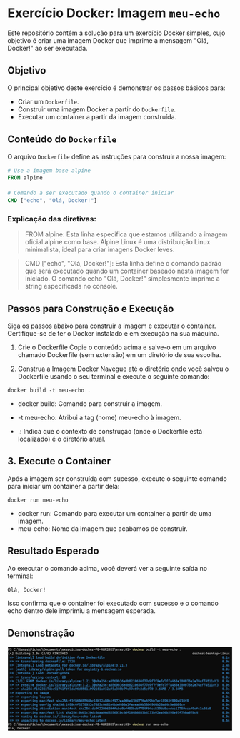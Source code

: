 
# Exercício Docker: Imagem `meu-echo`

Este repositório contém a solução para um exercício Docker simples, cujo objetivo é criar uma imagem Docker que imprime a mensagem "Olá, Docker!" ao ser executada.

## Objetivo

O principal objetivo deste exercício é demonstrar os passos básicos para:
- Criar um `Dockerfile`.
- Construir uma imagem Docker a partir do `Dockerfile`.
- Executar um container a partir da imagem construída.

## Conteúdo do `Dockerfile`

O arquivo `Dockerfile` define as instruções para construir a nossa imagem:

```dockerfile
# Use a imagem base alpine
FROM alpine

# Comando a ser executado quando o container iniciar
CMD ["echo", "Olá, Docker!"]
```

### Explicação das diretivas:

> FROM alpine: Esta linha especifica que estamos utilizando a imagem oficial alpine como base. Alpine Linux é uma distribuição Linux minimalista, ideal para criar imagens Docker leves.

> CMD ["echo", "Olá, Docker!"]: Esta linha define o comando padrão que será executado quando um container baseado nesta imagem for iniciado. O comando echo "Olá, Docker!" simplesmente imprime a string especificada no console.

## Passos para Construção e Execução
Siga os passos abaixo para construir a imagem e executar o container. Certifique-se de ter o Docker instalado e em execução na sua máquina.

1. Crie o Dockerfile
Copie o conteúdo acima e salve-o em um arquivo chamado Dockerfile (sem extensão) em um diretório de sua escolha.

2. Construa a Imagem Docker
Navegue até o diretório onde você salvou o Dockerfile usando o seu terminal e execute o seguinte comando:
```
docker build -t meu-echo .
```
- docker build: Comando para construir a imagem.

- -t meu-echo: Atribui a tag (nome) meu-echo à imagem.

- .: Indica que o contexto de construção (onde o Dockerfile está localizado) é o diretório atual.

## 3. Execute o Container
Após a imagem ser construída com sucesso, execute o seguinte comando para iniciar um container a partir dela:

```
docker run meu-echo
```
- docker run: Comando para executar um container a partir de uma imagem.
- meu-echo: Nome da imagem que acabamos de construir.

## Resultado Esperado
Ao executar o comando acima, você deverá ver a seguinte saída no terminal:

```
Olá, Docker!
```
Isso confirma que o container foi executado com sucesso e o comando echo dentro dele imprimiu a mensagem esperada.

## Demonstração
![Demonstração da execução do container](image.png)
